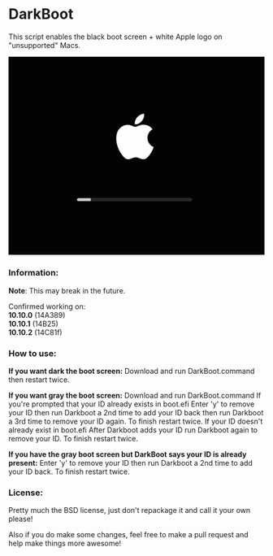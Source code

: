 # DarkBoot
This script enables the black boot screen + white Apple logo on "unsupported" Macs.

![Preview](example.png)

### Information:
**Note**: This may break in the future.

Confirmed working on:    
**10.10.0** (14A389)    
**10.10.1** (14B25)    
**10.10.2** (14C81f)    

### How to use:
**If you want dark the boot screen:**
Download and run DarkBoot.command then restart twice.

**If you want gray the boot screen:**
Download and run DarkBoot.command 
	If you're prompted that your ID already exists in boot.efi
		Enter 'y' to remove your ID then run Darkboot a 2nd time to add your ID back then run Darkboot a 3rd time to remove your ID again. To finish restart twice.
	If your ID doesn't already exist in boot.efi
		After Darkboot adds your ID run Darkboot again to remove your ID. To finish restart twice.

**If you have the gray boot screen but DarkBoot says your ID is already present:**
	Enter 'y' to remove your ID then run Darkboot a 2nd time to add your ID back. To finish restart twice.
	
### License:
Pretty much the BSD license, just don't repackage it and call it your own please!

Also if you do make some changes, feel free to make a pull request and help make things more awesome!